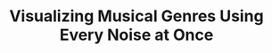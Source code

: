 ---
title: "Visualizing Musical Genres Using Every Noise at Once"
reroute-url: https://observablehq.com/@ben-tanen/visualizing-musical-genres-using-every-noise-at-once
landing-order: 18|2|5
landing-img:   /assets/img/proj-thumbnails/enao-bt-map.jpg
landing-large: false
---